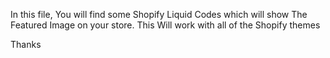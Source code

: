In this file, You will find some Shopify Liquid Codes which will show The Featured Image on your store.
This Will work with all of the Shopify themes

Thanks
